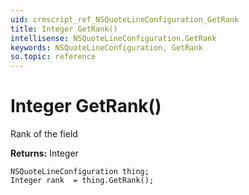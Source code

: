 ```yaml
---
uid: crmscript_ref_NSQuoteLineConfiguration_GetRank
title: Integer GetRank()
intellisense: NSQuoteLineConfiguration.GetRank
keywords: NSQuoteLineConfiguration, GetRank
so.topic: reference
---
```


# Integer GetRank()

Rank of the field

**Returns:** Integer

```crmscript
NSQuoteLineConfiguration thing;
Integer rank  = thing.GetRank();
```

